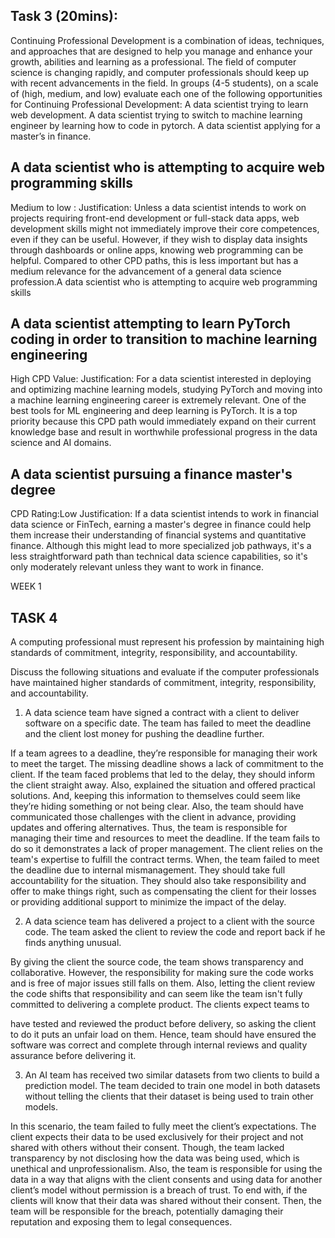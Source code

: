 ## Task 3 (20mins): 
Continuing Professional Development is a combination of ideas, techniques, and approaches that are designed to help you manage and enhance your growth, abilities and learning as a professional. The field of computer science is changing rapidly, and computer professionals should keep up with recent advancements in the field. 
In groups (4-5 students), on a scale of (high, medium, and low) evaluate each one of the following opportunities for Continuing Professional Development: 
A data scientist trying to learn web development. 
A data scientist trying to switch to machine learning engineer by learning how to code in pytorch. 
A data scientist applying for a master’s in finance. 

 
## A data scientist who is attempting to acquire web programming skills
Medium to low :
Justification: Unless a data scientist intends to work on projects requiring front-end development or full-stack data apps, web development skills might not immediately improve their core competences, even if they can be useful. However, if they wish to display data insights through dashboards or online apps, knowing web programming can be helpful. Compared to other CPD paths, this is less important but has a medium relevance for the advancement of a general data science profession.A data scientist who is attempting to acquire web programming skills

## A data scientist attempting to learn PyTorch coding in order to transition to machine learning engineering
High CPD Value:
Justification: For a data scientist interested in deploying and optimizing machine learning models, studying PyTorch and moving into a machine learning engineering career is extremely relevant. One of the best tools for ML engineering and deep learning is PyTorch. It is a top priority because this CPD path would immediately expand on their current knowledge base and result in worthwhile professional progress in the data science and AI domains.

## A data scientist pursuing a finance master's degree
CPD Rating:Low
Justification: If a data scientist intends to work in financial data science or FinTech, earning a master's degree in finance could help them increase their understanding of financial systems and quantitative finance. Although this might lead to more specialized job pathways, it's a less straightforward path than technical data science capabilities, so it's only moderately relevant unless they want to work in finance.



WEEK 1

## TASK 4

A computing professional must represent his profession by maintaining high standards of commitment, integrity, responsibility, and accountability.

Discuss the following situations and evaluate if the computer professionals have maintained higher standards of commitment, integrity, responsibility, and accountability.

1) A data science team have signed a contract with a client to deliver software on a specific date. The team has failed to meet the deadline and the client lost money for pushing the deadline further.

If a team agrees to a deadline, they’re responsible for managing their work to meet the target. The missing deadline shows a lack of commitment to the client. If the team faced problems that led to the delay, they should inform the client straight away. Also, explained the situation and offered practical solutions. And, keeping this information to themselves could seem like they’re hiding something or not being clear. Also, the team should have communicated those challenges with the client in advance, providing updates and offering alternatives. Thus, the team is responsible for managing their time and resources to meet the deadline. If the team fails to do so it demonstrates a lack of proper management. The client relies on the team's expertise to fulfill the contract terms. When, the team failed to meet the deadline due to internal mismanagement. They should take full accountability for the situation. They should also take responsibility and offer to make things right, such as compensating the client for their losses or providing additional support to minimize the impact of the delay.


2) A data science team has delivered a project to a client with the source code. The team asked the client to review the code and report back if he finds anything unusual.

By giving the client the source code, the team shows transparency and collaborative. However, the responsibility for making sure the code works and is free of major issues still falls on them. Also, letting the client review the code shifts that responsibility and can seem like the team isn't fully committed to delivering a complete product. The clients expect teams to

have tested and reviewed the product before delivery, so asking the client to do it puts an unfair load on them. Hence, team should have ensured the software was correct and complete through internal reviews and quality assurance before delivering it.

3) An AI team has received two similar datasets from two clients to build a prediction model. The team decided to train one model in both datasets without telling the clients that their dataset is being used to train other models.

In this scenario, the team failed to fully meet the client’s expectations. The client expects their data to be used exclusively for their project and not shared with others without their consent. Though, the team lacked transparency by not disclosing how the data was being used, which is unethical and unprofessionalism. Also, the team is responsible for using the data in a way that aligns with the client consents and using data for another client’s model without permission is a breach of trust. To end with, if the clients will know that their data was shared without their consent. Then, the team will be responsible for the breach, potentially damaging their reputation and exposing them to legal consequences.
